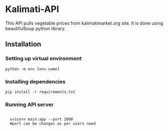 <h1>Kalimati-API</h1>
<p>This API pulls vegetable prices from kalimatimarket.org site. It is done using beautifulSoup python library.</p>

<h2>Installation</h2>
<h3>Setting up virtual environment</h3>
<code>python -m env [env-name]</code>
<h3>Installing dependencies</h3>
<code>pip install -r requirements.txt</code>
<h3>Running API server</h3>
<code>
  uvicorn main:app --port 2000
  #port can be changes as per users need
</code>
